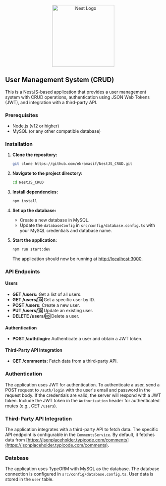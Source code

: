 <p align="center">
  <a href="http://nestjs.com/" target="blank"><img src="https://nestjs.com/img/logo-small.svg" width="200" alt="Nest Logo" /></a>
</p>

## User Management System (CRUD)

This is a NestJS-based application that provides a user management system with CRUD operations, authentication using JSON Web Tokens (JWT), and integration with a third-party API.

### Prerequisites

- Node.js (v12 or higher)
- MySQL (or any other compatible database)

### Installation

1. **Clone the repository:**

    ```bash
    git clone https://github.com/ekramasif/NestJS_CRUD.git
    ```

2. **Navigate to the project directory:**

    ```bash
    cd NestJS_CRUD
    ```

3. **Install dependencies:**

    ```bash
    npm install
    ```

4. **Set up the database:**
   
   - Create a new database in MySQL.
   - Update the `databaseConfig` in `src/config/database.config.ts` with your MySQL credentials and database name.

5. **Start the application:**

    ```bash
    npm run start:dev
    ```

    The application should now be running at [http://localhost:3000](http://localhost:3000).

### API Endpoints

#### Users

- **GET /users:** Get a list of all users.
- **GET /users/:id:** Get a specific user by ID.
- **POST /users:** Create a new user.
- **PUT /users/:id:** Update an existing user.
- **DELETE /users/:id:** Delete a user.

#### Authentication

- **POST /auth/login:** Authenticate a user and obtain a JWT token.

#### Third-Party API Integration

- **GET /comments:** Fetch data from a third-party API.

### Authentication

The application uses JWT for authentication. To authenticate a user, send a POST request to `/auth/login` with the user's email and password in the request body. If the credentials are valid, the server will respond with a JWT token. Include the JWT token in the `Authorization` header for authenticated routes (e.g., GET `/users`).

### Third-Party API Integration

The application integrates with a third-party API to fetch data. The specific API endpoint is configurable in the `CommentsService`. By default, it fetches data from [https://jsonplaceholder.typicode.com/comments](https://jsonplaceholder.typicode.com/comments).

### Database

The application uses TypeORM with MySQL as the database. The database connection is configured in `src/config/database.config.ts`. User data is stored in the `user` table.
